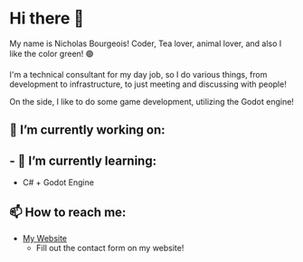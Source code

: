 <!--
**Zyjinn/Zyjinn** is a ✨ _special_ ✨ repository because its `README.md` (this file) appears on your GitHub profile.
-->

# Hi there 👋

My name is Nicholas Bourgeois! Coder, Tea lover, animal lover, and also I like the color green! 🟢

I'm a technical consultant for my day job, so I do various things, from development to infrastructure, to just meeting and discussing with people!

On the side, I like to do some game development, utilizing the Godot engine!

## 🔭 I’m currently working on:

## - 🌱 I’m currently learning:

- C# + Godot Engine

## 📫 How to reach me:

- [My Website]
  - Fill out the contact form on my website!

<!-- Definitions -->

[my website]: https://nicholasbourgeois.me/homePage
